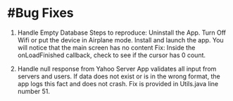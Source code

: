 #Bug Fixes
==========

1. Handle Empty Database
Steps to reproduce: Uninstall the App. Turn Off Wifi or put the device in Airplane mode. Install and launch the app. You will notice that the main screen has no content
Fix: Inside the onLoadFinished callback, check to see if the cursor has 0 count.

2. Handle null response from Yahoo Server
App validates all input from servers and users. If data does not exist or is in the wrong format, the app logs this fact and does not crash.
Fix is provided in Utils.java line number 51.


